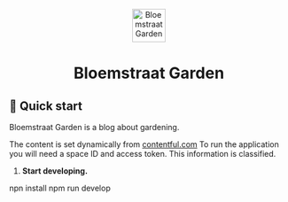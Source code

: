 <p align="center">
  <a href="https://www.bloemstraatgarden.nl/">
    <img alt="Bloemstraat Garden" src="https://www.bloemstraatgarden.nl/static/logo-7e238d191e152683f74433055ce40b91.png" width="60" />
  </a>
</p>
<h1 align="center">
  Bloemstraat Garden
</h1>

## 🚀 Quick start

Bloemstraat Garden is a blog about gardening.

The content is set dynamically from <a href="https://app.contentful.com/">contentful.com</a>
To run the application you will need a space ID and access token.
This information is classified.

1.  **Start developing.**

npn install
npm run develop
